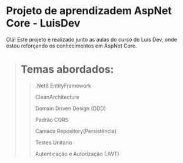 # Projeto de aprendizadem AspNet Core - LuisDev

Olá!
Este projeto é realizado junto as aulas do curso do Luis Dev, onde estou reforçando os conhecimentos em AspNet Core.
># Temas abordados:
>>.Net8
>>EntityFramework
>>
>>CleanArchitecture
>>
>>Domain Driven Design (DDD)
>>
>>Padrão CQRS
>>
>>Camada Repository(Persistência)
>>
>>Testes Unitário
>>
>>Autenticação e Autorização (JWT)
>>
